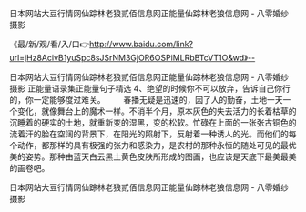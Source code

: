 日本网站大豆行情网仙踪林老狼贰佰信息网正能量仙踪林老狼信息网 - 八零婚纱摄影

《最/新/观/看/入/口👉http://www.baidu.com/link?url=jHz8AcivB1yuSpc8sJSrNM3GjOR6OSPiMLRbBTcVT1O&wd》--

日本网站大豆行情网仙踪林老狼贰佰信息网正能量仙踪林老狼信息网 - 八零婚纱摄影	正能量语录集正能量句子精选	4、绝望的时候你不可以放弃，告诉自己你行的，你一定能够度过难关。
　　春播无疑是迅速的，因了人的勤奋，土地一天一个变化，就像舞台上的魔术一样。不消半个月，原本灰色的失去活力的长着枯草的沉睡着的硬实的土地，就重新变的湿黑，变的松软。忙碌在上面的一张张古铜色的流着汗的脸在空阔的背景下，在阳光的照射下，反射着一种诱人的光。而他们的每个动作，都那样的具有极强的张力和感染力，是农村的那种永恒的随处可见的最优美的姿势。那种由蓝天白云黑土黄色皮肤所形成的图画，也应该是天底下最美最美的画卷吧。





日本网站大豆行情网仙踪林老狼贰佰信息网正能量仙踪林老狼信息网 - 八零婚纱摄影
